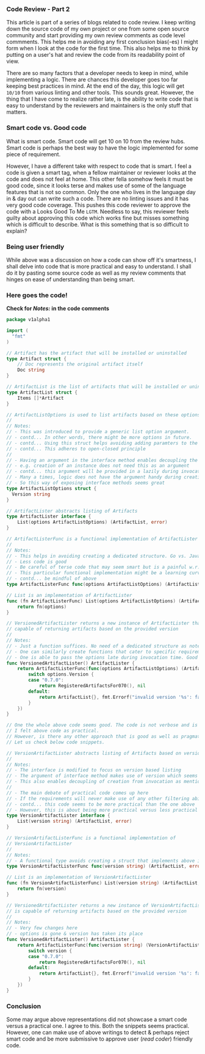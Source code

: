 ### Code Review - Part 2
This article is part of a series of blogs related to code review. I keep writing down the source code of my own project or
one from some open source community and start providing my own review comments as code level commments. This helps me in 
avoiding any first conclusion bias(-es) I might form when I look at the code for the first time. This also helps me to think
by putting on a user's hat and review the code from its readability point of view.

There are so many factors that a developer needs to keep in mind, while implementing a logic. There are chances this 
developer goes too far keeping best practices in mind. At the end of the day, this logic will get `10/10` from various 
linting and other tools. This sounds great. However, the thing that I have come to realize rather late, is the ability to 
write code that is easy to understand by the reviewers and maintainers is the only stuff that matters.

### Smart code vs. Good code
What is smart code. Smart code will get 10 on 10 from the review hubs. Smart code is perhaps the best way to have the logic
implemented for some piece of requirement. 

However, I have a different take with respect to code that is smart. I feel a code is given a smart tag, when a fellow 
maintainer or reviewer looks at the code and does not feel at home. This other fella somehow feels it must be good code, 
since it looks terse and makes use of some of the language features that is not so common. Only the one who lives in the 
language day in & day out can write such a code. There are no linting issues and it has very good code coverage. This pushes 
this code reviewer to approve the code with a Looks Good To Me `LGTM`. Needless to say, this reviewer feels guilty about 
approving this code which works fine but misses something which is difficult to describe. What is this something that is so
difficult to explain?

### Being user friendly
While above was a discussion on how a code can show off it's smartness, I shall delve into code that is more practical and
easy to understand. I shall do it by pasting some source code as well as my review comments that hinges on ease of 
understanding than being smart.

### Here goes the code!
**Check for _Notes:_ in the code comments**

```go
package v1alpha1

import (
  "fmt"
)

// Artifact has the artifact that will be installed or uninstalled
type Artifact struct {
	// Doc represents the original artifact itself
	Doc string
}

// ArtifactList is the list of artifacts that will be installed or uninstalled
type ArtifactList struct {
	Items []*Artifact
}

// ArtifactListOptions is used to list artifacts based on these options
//
// Notes:
// - This was introduced to provide a generic list option argument. 
// - contd... In other words, there might be more options in future.
// - contd... Using this struct helps avoiding adding paramters to the function signature.
// - contd... This adheres to open-closed principle
//
// - Having an argument in the interface method enables decoupling the creation & invocation parts
// - e.g. creation of an instance does not need this as an argument
// - contd... this argument will be provided in a lazily during invocation of a method on this instance
// - Many a times, logic does not have the argument handy during creation of an instance
// - So this way of exposing interface methods seems great
type ArtifactListOptions struct {
  Version string
}

// ArtifactLister abstracts listing of Artifacts
type ArtifactLister interface {
	List(options ArtifactListOptions) (ArtifactList, error)
}

// ArtifactListerFunc is a functional implementation of ArtifactLister
//
// Notes:
// - This helps in avoiding creating a dedicated structure. Go vs. Java. Go wins here.
// - Less code is good
// - Be careful of terse code that may seem smart but is a painful w.r.t maintainance
// - This particular functional implementation might be a learning curve to fellow developers.
// - contd... be mindful of above
type ArtifactListerFunc func(options ArtifactListOptions) (ArtifactList, error)

// List is an implementation of ArtifactLister
func (fn ArtifactListerFunc) List(options ArtifactListOptions) (ArtifactList, error) {
	return fn(options)
}

// VersionedArtifactLister returns a new instance of ArtifactLister that is
// capable of returning artifacts based on the provided version
//
// Notes:
// - Just a function suffices. No need of a dedicated structure as noted earlier
// - One can similarly create functions that cater to specific requirements without the need for structs
// - One is able to pass the options late during invocation time. Good
func VersionedArtifactLister() ArtifactLister {
	return ArtifactListerFunc(func(options ArtifactListOptions) (ArtifactList, error) {
		switch options.Version {
		case "0.7.0":
			return RegisteredArtifactsFor070(), nil
		default:
			return ArtifactList{}, fmt.Errorf("invalid version '%s': failed to list artifacts by version", version)
		}
	})
}

// One the whole above code seems good. The code is not verbose and is not too terse as well. 
// I felt above code as practical. 
// However, is there any other approach that is good as well as pragmatic. 
// Let us check below code snippets.

// VersionArtifactLister abstracts listing of Artifacts based on version
//
// Notes:
// - The interface is modified to focus on version based listing
// - The argument of interface method makes use of version which seems to be very natural
// - This also enables decoupling of creation from invocation as mentioned earlier
//
// - The main debate of practical code comes up here
// - If the requirements will never make use of any other filtering abilities than version
// - contd... this code seems to be more practical than the one above
// - However, this is about being more practical versus less practical
type VersionArtifactLister interface {
	List(version string) (ArtifactList, error)
}

// VersionArtifactListerFunc is a functional implementation of 
// VersionArtifactLister
//
// Notes:
// - A functional type avoids creating a struct that implements above interface
type VersionArtifactListerFunc func(version string) (ArtifactList, error)

// List is an implementation of VersionArtifactLister
func (fn VersionArtifactListerFunc) List(version string) (ArtifactList, error) {
	return fn(version)
}

// VersionedArtifactLister returns a new instance of VersionArtifactLister that 
// is capable of returning artifacts based on the provided version
//
// Notes:
// - Very few changes here
// - options is gone & version has taken its place
func VersionedArtifactLister() ArtifactLister {
	return ArtifactListerFunc(func(version string) (VersionArtifactLister, error) {
		switch version {
		case "0.7.0":
			return RegisteredArtifactsFor070(), nil
		default:
			return ArtifactList{}, fmt.Errorf("invalid version '%s': failed to list artifacts by version", version)
		}
	})
}
```

### Conclusion
Some may argue above representations did not showcase a smart code versus a practical one. I agree to this. Both the snippets
seems practical. However, one can make use of above writings to detect & perhaps reject smart code and be more submissive
to approve user (_read coder_) friendly code.
